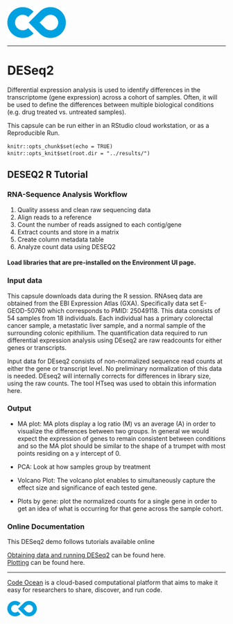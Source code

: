 [![Code Ocean Logo](images/CO_logo_135x72.png)](http://codeocean.com/product)

<hr>

# DESeq2

Differential expression analysis is used to identify differences in the transcriptome (gene expression) across a cohort of samples. Often, it will be used to define the differences between multiple biological conditions (e.g. drug treated vs. untreated samples). 


This capsule can be run either in an RStudio cloud workstation, or as a Reproducible Run. 


```{r setup, include=FALSE}
knitr::opts_chunk$set(echo = TRUE)
knitr::opts_knit$set(root.dir = "../results/")
```

## DESEQ2 R Tutorial

### RNA-Sequence Analysis Workflow

1.  Quality assess and clean raw sequencing data
2.  Align reads to a reference
3.  Count the number of reads assigned to each contig/gene
4.  Extract counts and store in a matrix
5.  Create column metadata table
6.  Analyze count data using DESEQ2

#### Load libraries that are pre-installed on the Environment UI page.

### Input data

This capsule downloads data during the R session. RNAseq data are obtained from the EBI Expression Atlas (GXA). Specifically data set E-GEOD-50760 which corresponds to PMID: 25049118. This data consists of 54 samples from 18 individuals. Each individual has a primary colorectal cancer sample, a metastatic liver sample, and a normal sample of the surrounding colonic epithilium. The quantification data required to run differential expression analysis using DEseq2 are raw readcounts for either genes or transcripts. 

Input data for DEseq2 consists of non-normalized sequence read counts at either the gene or transcript level. No preliminary normalization of this data is needed. DEseq2 will internally corrects for differences in library size, using the raw counts. The tool HTseq was used to obtain this information here.

### Output

- MA plot: MA plots display a log ratio (M) vs an average (A) in order to visualize the differences between two groups. In general we would expect the expression of genes to remain consistent between conditions and so the MA plot should be similar to the shape of a trumpet with most points residing on a y intercept of 0.

- PCA: Look at how samples group by treatment

- Volcano Plot: The volcano plot enables to simultaneously capture the effect size and significance of each tested gene.

- Plots by gene: plot the normalized counts for a single gene in order to get an idea of what is occurring for that gene across the sample cohort.


### Online Documentation

This DESeq2 demo follows tutorials available online

[Obtaining data and running DESeq2](https://genviz.org/module-04-expression/0004/02/01/DifferentialExpression/) can be found here. <br>
[Plotting](https://lashlock.github.io/compbio/R_presentation.html) can be found here. 



<hr>

[Code Ocean](https://codeocean.com/) is a cloud-based computational platform that aims to make it easy for researchers to share, discover, and run code.<br /><br />
[![Code Ocean Logo](images/CO_logo_68x36.png)](https://www.codeocean.com)